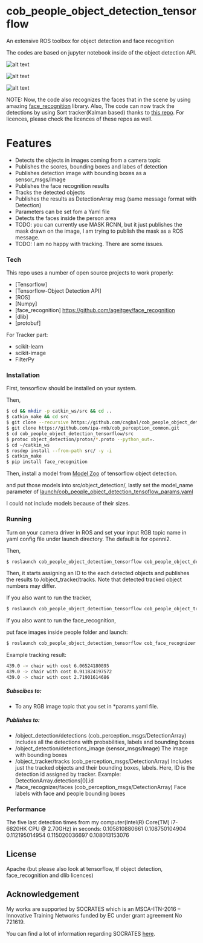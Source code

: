 # cob_people_object_detection_tensorflow

An extensive ROS toolbox for object detection and face recognition

The codes are based on jupyter notebook inside of the object detection API.


![alt text](https://github.com/cagbal/ros_people_object_detection_tensorflow/blob/master/images/objects.gif?raw=true)

![alt text](https://github.com/cagbal/ros_people_object_detection_tensorflow/blob/master/images/people.gif?raw=true)

![alt text](https://github.com/cagbal/ros_people_object_detection_tensorflow/blob/master/images/mask_rcnn_masked.png?raw=true)


NOTE: Now, the code also recognizes the faces that in the scene by using amazing [face_recognition](https://github.com/ageitgey/face_recognition) library. Also, The code can now track the detections by using Sort tracker(Kalman based) thanks to [this repo](https://github.com/ZidanMusk/experimenting-with-sort). For licences, please check the licences of these repos as well.



# Features

  - Detects the objects in images coming from a camera topic  
  - Publishes the scores, bounding boxes and labes of detection
  - Publishes detection image with bounding boxes as a sensor_msgs/Image
  - Publishes the face recognition results
  - Tracks the detected objects
  - Publishes the results as DetectionArray msg (same message format with Detection)
  - Parameters can be set fom a Yaml file
  - Detects the faces inside the person area
  - TODO: you can currently use MASK RCNN, but it just publishes the mask drawn on the image, I am trying to publish the mask as a ROS message.
  - TODO: I am no happy with tracking. There are some issues.

### Tech

This repo uses a number of open source projects to work properly:

* [Tensorflow]
* [Tensorflow-Object Detection API]
* [ROS]
* [Numpy]
* [face_recognition] https://github.com/ageitgey/face_recognition
* [dlib] 
* [protobuf]

For Tracker part:
* scikit-learn
* scikit-image
* FilterPy

### Installation

First, tensorflow should be installed on your system.

Then,
```sh
$ cd && mkdir -p catkin_ws/src && cd ..
$ catkin_make && cd src
$ git clone --recursive https://github.com/cagbal/cob_people_object_detection_tensorflow.git
$ git clone https://github.com/ipa-rmb/cob_perception_common.git
$ cd cob_people_object_detection_tensorflow/src
$ protoc object_detection/protos/*.proto --python_out=.
$ cd ~/catkin_ws
$ rosdep install --from-path src/ -y -i
$ catkin_make
$ pip install face_recognition
```

Then, install a model from [Model Zoo](https://github.com/tensorflow/models/blob/master/research/object_detection/g3doc/detection_model_zoo.md)  of tensorflow object detection.

and put those models into src/object_detection/, lastly set the model_name parameter of [launch/cob_people_object_detection_tensoflow_params.yaml](https://github.com/cagbal/ros_people_object_detection_tensorflow/blob/master/launch/cob_people_object_detection_tensorflow_params.yaml)

I could not include models because of their sizes.

### Running

Turn on your camera driver in ROS and set your input RGB topic name in yaml config file under launch directory. The default is for openni2.

Then,

```sh
$ roslaunch cob_people_object_detection_tensorflow cob_people_object_detection_tensorflow.launch
```

Then, it starts assigning an ID to the each detected objects and publishes the results to /object_tracker/tracks. Note that detected tracked object numbers may differ.

If you also want to run the tracker,

```sh
$ roslaunch cob_people_object_detection_tensorflow cob_people_object_tracker.launch
```

If you also want to run the face_recognition,

put face images inside people folder and launch:

```sh
$ roslaunch cob_people_object_detection_tensorflow cob_face_recognizer.launch
```

Example tracking result:
```sh
439.0 -> chair with cost 6.06524180895
439.0 -> chair with cost 0.911824197572
439.0 -> chair with cost 2.71901614686
```

##### Subscibes to:
- To any RGB image topic that you set in *params.yaml file.

##### Publishes to:
- /object_detection/detections (cob_perception_msgs/DetectionArray) Includes all the detections with probabilities, labels and bounding boxes
- /object_detection/detections_image (sensor_msgs/Image) The image with bounding boxes
- /object_tracker/tracks (cob_perception_msgs/DetectionArray) Includes just the tracked objects and their bounding boxes, labels. Here, ID is the detection id assigned by tracker. Example: DetectionArray.detections[0].id
- /face_recognizer/faces (cob_perception_msgs/DetectionArray) Face labels with face and people bounding boxes

### Performance
The five last detection times from my computer(Intel(R) Core(TM) i7-6820HK CPU @ 2.70GHz) in seconds:
0.105810880661
0.108750104904
0.112195014954
0.115020036697
0.108013153076

License
----

Apache (but please also look at tensorflow, tf object detection, face_recognition and dlib licences)


Acknowledgement
---
My works are supported by SOCRATES which is an MSCA-ITN-2016 – Innovative Training Networks funded by EC under grant
agreement No 721619.

You can find a lot of information regarding SOCRATES [here](http://www.socrates-project.eu/).
